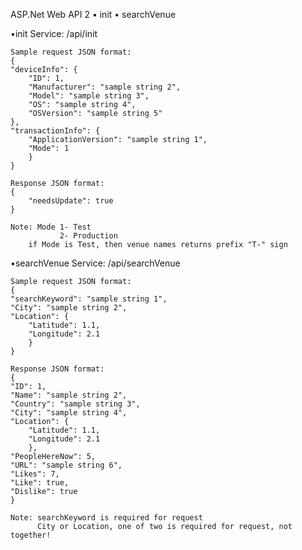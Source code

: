 ASP.Net Web API 2
    • init
    • searchVenue
    
•init Service:
    /api/init
    
    Sample request JSON format:
    {
    "deviceInfo": {
        "ID": 1,
        "Manufacturer": "sample string 2",
        "Model": "sample string 3",
        "OS": "sample string 4",
        "OSVersion": "sample string 5"
    },
    "transactionInfo": {
        "ApplicationVersion": "sample string 1",
        "Mode": 1
        }
    }
    
    Response JSON format:
    {
        "needsUpdate": true
    }
    
    Note: Mode 1- Test
               2- Production
        if Mode is Test, then venue names returns prefix "T-" sign
        
    
•searchVenue Service:
    /api/searchVenue
    
    Sample request JSON format:
    {
    "searchKeyword": "sample string 1",
    "City": "sample string 2",
    "Location": {
        "Latitude": 1.1,
        "Longitude": 2.1
        }
    }
    
    Response JSON format:
    {
    "ID": 1,
    "Name": "sample string 2",
    "Country": "sample string 3",
    "City": "sample string 4",
    "Location": {
        "Latitude": 1.1,
        "Longitude": 2.1
        },
    "PeopleHereNow": 5,
    "URL": "sample string 6",
    "Likes": 7,
    "Like": true,
    "Dislike": true
    }
    
    Note: searchKeyword is required for request
          City or Location, one of two is required for request, not together!
